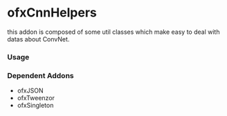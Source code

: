 # ofxCnnHelpers

this addon is composed of some util classes which make easy to deal with datas about ConvNet.

### Usage

### Dependent Addons
- ofxJSON
- ofxTweenzor
- ofxSingleton
